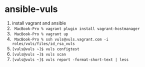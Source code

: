 # ansible-vuls

1. install vagrant and ansible
2. ` MacBook-Pro % vagrant plugin install vagrant-hostmanager`
3. ` MacBook-Pro % vagrant up`
4. ` MacBook-Pro % ssh vuls@vuls.vagrant.com -i roles/vuls/files/id_rsa_vuls`
5. `[vuls@vuls ~]$ vuls configtest`
6. `[vuls@vuls ~]$ vuls scan`
7. `[vuls@vuls ~]$ vuls report -format-short-text | less`
